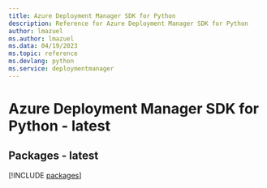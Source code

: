 ```yaml
---
title: Azure Deployment Manager SDK for Python
description: Reference for Azure Deployment Manager SDK for Python
author: lmazuel
ms.author: lmazuel
ms.data: 04/19/2023
ms.topic: reference
ms.devlang: python
ms.service: deploymentmanager
---
```

# Azure Deployment Manager SDK for Python - latest
## Packages - latest
[!INCLUDE [packages](deployment-manager-index.md)]